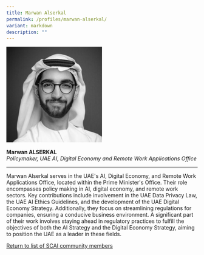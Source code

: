 ```yaml
---
title: Marwan Alserkal
permalink: /profiles/marwan-alserkal/
variant: markdown
description: ""
---
```

<div style="width:50%"><img src="/images/People/marwan_alserkal.jpeg" alt="Marwan Alserkal"></div>

**Marwan ALSERKAL**<br>*Policymaker, UAE AI, Digital Economy and Remote Work Applications Office*<br>

---

Marwan Alserkal serves in the UAE's AI, Digital Economy, and Remote Work Applications Office, located within the Prime Minister's Office. Their role encompasses policy making in AI, digital economy, and remote work sectors. Key contributions include involvement in the UAE Data Privacy Law, the UAE AI Ethics Guidelines, and the development of the UAE Digital Economy Strategy. Additionally, they focus on streamlining regulations for companies, ensuring a conducive business environment. A significant part of their work involves staying ahead in regulatory practices to fulfill the objectives of both the AI Strategy and the Digital Economy Strategy, aiming to position the UAE as a leader in these fields.

[Return to list of SCAI community members](/community)